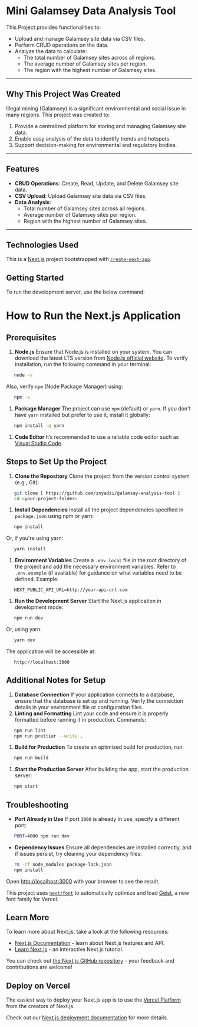 # Mini Galamsey Data Analysis Tool

This Project provides functionalities to:
- Upload and manage Galamsey site data via CSV files.
- Perform CRUD operations on the data.
- Analyze the data to calculate:
  - The total number of Galamsey sites across all regions.
  - The average number of Galamsey sites per region.
  - The region with the highest number of Galamsey sites.

---

## Why This Project Was Created

Illegal mining (Galamsey) is a significant environmental and social issue in many regions. This project was created to:
1. Provide a centralized platform for storing and managing Galamsey site data.
2. Enable easy analysis of the data to identify trends and hotspots.
3. Support decision-making for environmental and regulatory bodies.

---

## Features

- **CRUD Operations**: Create, Read, Update, and Delete Galamsey site data.
- **CSV Upload**: Upload Galamsey site data via CSV files.
- **Data Analysis**:
  - Total number of Galamsey sites across all regions.
  - Average number of Galamsey sites per region.
  - Region with the highest number of Galamsey sites.

---

## Technologies Used

This is a [Next.js](https://nextjs.org) project bootstrapped with [`create-next-app`](https://nextjs.org/docs/app/api-reference/cli/create-next-app).

## Getting Started

To run the development server, use the below command:

# How to Run the Next.js Application
## Prerequisites
1. **Node.js**
Ensure that Node.js is installed on your system. You can download the latest LTS version from [Node.js official website](https://nodejs.org/).
To verify installation, run the following command in your terminal:
``` bash
   node -v
```
Also, verify `npm` (Node Package Manager) using:
``` bash
   npm -v
```
1. **Package Manager**
The project can use `npm` (default) or `yarn`. If you don't have `yarn` installed but prefer to use it, install it globally:
``` bash
   npm install -g yarn
```
1. **Code Editor**
It’s recommended to use a reliable code editor such as [Visual Studio Code](https://code.visualstudio.com/).

## Steps to Set Up the Project
1. **Clone the Repository**
Clone the project from the version control system (e.g., Git):
``` bash
   git clone [ https://github.com/znyadzi/galamsay-analysis-tool ]
   cd <your-project-folder>
```
1. **Install Dependencies**
Install all the project dependencies specified in `package.json` using npm or yarn:
``` bash
   npm install
```
Or, if you're using yarn:
``` bash
   yarn install
```
1. **Environment Variables**
Create a `.env.local` file in the root directory of the project and add the necessary environment variables. Refer to `.env.example` (if available) for guidance on what variables need to be defined.
Example:
``` plaintext
   NEXT_PUBLIC_API_URL=http://your-api-url.com
```
1. **Run the Development Server**
Start the Next.js application in development mode:
``` bash
   npm run dev
```
Or, using yarn:
``` bash
   yarn dev
```
The application will be accessible at:
``` plaintext
   http://localhost:3000
```
## Additional Notes for Setup
1. **Database Connection**
If your application connects to a database, ensure that the database is set up and running. Verify the connection details in your environment file or configuration files.
2. **Linting and Formatting**
Lint your code and ensure it is properly formatted before running it in production. Commands:
``` bash
   npm run lint
   npm run prettier --write .
```
1. **Build for Production**
To create an optimized build for production, run:
``` bash
   npm run build
```
1. **Start the Production Server**
After building the app, start the production server:
``` bash
   npm start
```
## Troubleshooting
- **Port Already in Use**
If port `3000` is already in use, specify a different port:
``` bash
   PORT=4000 npm run dev
```
- **Dependency Issues**
Ensure all dependencies are installed correctly, and if issues persist, try cleaning your dependency files:
``` bash
   rm -rf node_modules package-lock.json
   npm install
```


Open [http://localhost:3000](http://localhost:3000) with your browser to see the result.

This project uses [`next/font`](https://nextjs.org/docs/app/building-your-application/optimizing/fonts) to automatically optimize and load [Geist](https://vercel.com/font), a new font family for Vercel.

## Learn More

To learn more about Next.js, take a look at the following resources:

- [Next.js Documentation](https://nextjs.org/docs) - learn about Next.js features and API.
- [Learn Next.js](https://nextjs.org/learn) - an interactive Next.js tutorial.

You can check out [the Next.js GitHub repository](https://github.com/vercel/next.js) - your feedback and contributions are welcome!

## Deploy on Vercel

The easiest way to deploy your Next.js app is to use the [Vercel Platform](https://vercel.com/new?utm_medium=default-template&filter=next.js&utm_source=create-next-app&utm_campaign=create-next-app-readme) from the creators of Next.js.

Check out our [Next.js deployment documentation](https://nextjs.org/docs/app/building-your-application/deploying) for more details.
